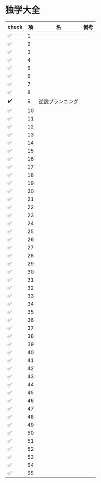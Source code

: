 # 独学大全
|check|項|名|備考|
|--|--|--|--|
|:white_check_mark:|1|  |  |
|:white_check_mark:|2|  |  |
|:white_check_mark:|3|  |  |
|:white_check_mark:|4|  |  |
|:white_check_mark:|5|  |  |
|:white_check_mark:|6|  |  |
|:white_check_mark:|7|  |  |
|:white_check_mark:|8|  |  |
|:heavy_check_mark:|9|逆説プランニング|  |
|:white_check_mark:|10|  |  |
|:white_check_mark:|11|  |  |
|:white_check_mark:|12|  |  |
|:white_check_mark:|13|  |  |
|:white_check_mark:|14|  |  |
|:white_check_mark:|15|  |  |
|:white_check_mark:|16|  |  |
|:white_check_mark:|17|  |  |
|:white_check_mark:|18|  |  |
|:white_check_mark:|19|  |  |
|:white_check_mark:|20|  |  |
|:white_check_mark:|21|  |  |
|:white_check_mark:|22|  |  |
|:white_check_mark:|23|  |  |
|:white_check_mark:|24|  |  |
|:white_check_mark:|25|  |  |
|:white_check_mark:|26|  |  |
|:white_check_mark:|27|  |  |
|:white_check_mark:|28|  |  |
|:white_check_mark:|29|  |  |
|:white_check_mark:|30|  |  |
|:white_check_mark:|31|  |  |
|:white_check_mark:|32|  |  |
|:white_check_mark:|33|  |  |
|:white_check_mark:|34|  |  |
|:white_check_mark:|35|  |  |
|:white_check_mark:|36|  |  |
|:white_check_mark:|37|  |  |
|:white_check_mark:|38|  |  |
|:white_check_mark:|39|  |  |
|:white_check_mark:|40|  |  |
|:white_check_mark:|41|  |  |
|:white_check_mark:|42|  |  |
|:white_check_mark:|43|  |  |
|:white_check_mark:|44|  |  |
|:white_check_mark:|45|  |  |
|:white_check_mark:|46|  |  |
|:white_check_mark:|47|  |  |
|:white_check_mark:|48|  |  |
|:white_check_mark:|49|  |  |
|:white_check_mark:|50|  |  |
|:white_check_mark:|51|  |  |
|:white_check_mark:|52|  |  |
|:white_check_mark:|53|  |  |
|:white_check_mark:|54|  |  |
|:white_check_mark:|55|  |  |
